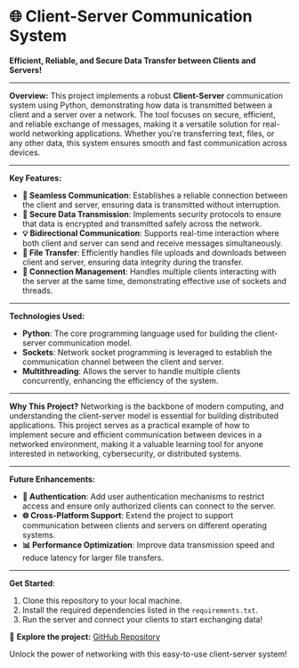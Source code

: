 

# 🌐 **Client-Server Communication System**
**Efficient, Reliable, and Secure Data Transfer between Clients and Servers!**

---

**Overview:**
This project implements a robust **Client-Server** communication system using Python, demonstrating how data is transmitted between a client and a server over a network. The tool focuses on secure, efficient, and reliable exchange of messages, making it a versatile solution for real-world networking applications. Whether you're transferring text, files, or any other data, this system ensures smooth and fast communication across devices.

---

**Key Features:**
- **📶 Seamless Communication**: Establishes a reliable connection between the client and server, ensuring data is transmitted without interruption.
- **🔐 Secure Data Transmission**: Implements security protocols to ensure that data is encrypted and transmitted safely across the network.
- **💡 Bidirectional Communication**: Supports real-time interaction where both client and server can send and receive messages simultaneously.
- **📁 File Transfer**: Efficiently handles file uploads and downloads between client and server, ensuring data integrity during the transfer.
- **🔄 Connection Management**: Handles multiple clients interacting with the server at the same time, demonstrating effective use of sockets and threads.

---

**Technologies Used:**
- **Python**: The core programming language used for building the client-server communication model.
- **Sockets**: Network socket programming is leveraged to establish the communication channel between the client and server.
- **Multithreading**: Allows the server to handle multiple clients concurrently, enhancing the efficiency of the system.

---

**Why This Project?**
Networking is the backbone of modern computing, and understanding the client-server model is essential for building distributed applications. This project serves as a practical example of how to implement secure and efficient communication between devices in a networked environment, making it a valuable learning tool for anyone interested in networking, cybersecurity, or distributed systems.

---

**Future Enhancements:**
- **🔑 Authentication**: Add user authentication mechanisms to restrict access and ensure only authorized clients can connect to the server.
- **🌐 Cross-Platform Support**: Extend the project to support communication between clients and servers on different operating systems.
- **📊 Performance Optimization**: Improve data transmission speed and reduce latency for larger file transfers.

---

**Get Started**:
1. Clone this repository to your local machine.
2. Install the required dependencies listed in the `requirements.txt`.
3. Run the server and connect your clients to start exchanging data!

🔗 **Explore the project:** [GitHub Repository](https://github.com/Yashas14/Client-Server)

Unlock the power of networking with this easy-to-use client-server system!
